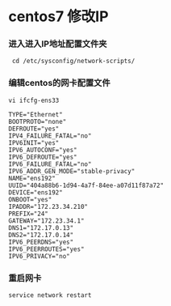 # centos7 修改IP

### 进入进入IP地址配置文件夹

```
 cd /etc/sysconfig/network-scripts/
```

### 编辑centos的网卡配置文件

```
vi ifcfg-ens33
```

```
TYPE="Ethernet"
BOOTPROTO="none"
DEFROUTE="yes"
IPV4_FAILURE_FATAL="no"
IPV6INIT="yes"
IPV6_AUTOCONF="yes"
IPV6_DEFROUTE="yes"
IPV6_FAILURE_FATAL="no"
IPV6_ADDR_GEN_MODE="stable-privacy"
NAME="ens192"
UUID="404a88b6-1d94-4a7f-84ee-a07d11f87a72"
DEVICE="ens192"
ONBOOT="yes"
IPADDR="172.23.34.210"
PREFIX="24"
GATEWAY="172.23.34.1"
DNS1="172.17.0.13"
DNS2="172.17.0.14"
IPV6_PEERDNS="yes"
IPV6_PEERROUTES="yes"
IPV6_PRIVACY="no"

```

### 重启网卡

```
service network restart
```

